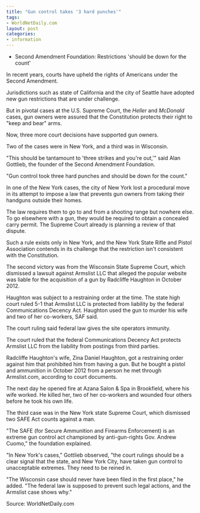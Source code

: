 ```yaml
---
title: "Gun control takes '3 hard punches'"
tags:
- WorldNetDaily.com
layout: post
categories:
- information
---
```


- Second Amendment Foundation: Restrictions 'should be down for the count'

In recent years, courts have upheld the rights of Americans under the Second Amendment.

Jurisdictions such as state of California and the city of Seattle have adopted new gun restrictions that are under challenge.

But in pivotal cases at the U.S. Supreme Court, the *Heller* and *McDonald* cases, gun owners were assured that the Constitution protects their right to "keep and bear" arms.

Now, three more court decisions have supported gun owners.

Two of the cases were in New York, and a third was in Wisconsin.

"This should be tantamount to 'three strikes and you're out,'" said Alan Gottlieb, the founder of the Second Amendment Foundation.

"Gun control took three hard punches and should be down for the count."

In one of the New York cases, the city of New York lost a procedural move in its attempt to impose a law that prevents gun owners from taking their handguns outside their homes.

The law requires them to go to and from a shooting range but nowhere else. To go elsewhere with a gun, they would be required to obtain a concealed carry permit. The Supreme Court already is planning a review of that dispute.

Such a rule exists only in New York, and the New York State Rifle and Pistol Association contends in its challenge that the restriction isn't consistent with the Constitution.

The second victory was from the Wisconsin State Supreme Court, which dismissed a lawsuit against Armslist LLC that alleged the popular website was liable for the acquisition of a gun by Radcliffe Haughton in October 2012.

Haughton was subject to a restraining order at the time. The state high court ruled 5-1 that Armslist LLC is protected from liability by the federal Communications Decency Act. Haughton used the gun to murder his wife and two of her co-workers, SAF said.

The court ruling said federal law gives the site operators immunity.

The court ruled that the federal Communications Decency Act protects Armslist LLC from the liability from postings from third parties.

Radcliffe Haughton's wife, Zina Daniel Haughton, got a restraining order against him that prohibited him from having a gun. But he bought a pistol and ammunition in October 2012 from a person he met through Armslist.com, according to court documents.

The next day he opened fire at Azana Salon & Spa in Brookfield, where his wife worked. He killed her, two of her co-workers and wounded four others before he took his own life.

The third case was in the New York state Supreme Court, which dismissed two SAFE Act counts against a man.

"The SAFE (for Secure Ammunition and Firearms Enforcement) is an extreme gun control act championed by anti-gun-rights Gov. Andrew Cuomo," the foundation explained.

"In New York's cases," Gottlieb observed, "the court rulings should be a clear signal that the state, and New York City, have taken gun control to unacceptable extremes. They need to be reined in.

"The Wisconsin case should never have been filed in the first place," he added. "The federal law is supposed to prevent such legal actions, and the Armslist case shows why."

Source: WorldNetDaily.com
